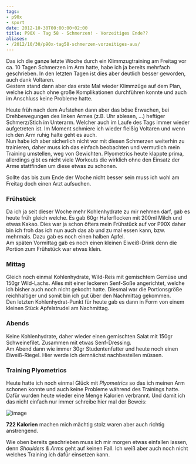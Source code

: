 ```yaml
---
tags:
- p90x
- sport
date: 2012-10-30T00:00:00+02:00
title: P90X - Tag 58 - Schmerzen! - Vorzeitiges Ende??
aliases:
- /2012/10/30/p90x-tag58-schmerzen-vorzeitiges-aus/
---
```


Das ich die ganze letzte Woche durch ein Klimmzugtraining am Freitag vor ca. 10 Tagen Schmerzen im Arm hatte, habe ich ja bereits mehrfach geschrieben. In den letzten Tagen ist dies aber deutlich besser geworden, auch dank Voltaren.   
Gestern stand dann aber das erste Mal wieder Klimmzüge auf dem Plan, welche ich auch ohne große Komplikationen durchführen konnte und auch im Anschluss keine Probleme hatte.

Heute früh nach dem Aufstehen dann aber das böse Erwachen, bei Drehbewegungen des linken Armes (z.B. Uhr ablesen, …) heftiger Schmerz/Stich im Unterarm. Welcher auch im Laufe des Tags immer wieder aufgetreten ist. Im Moment schmiere ich wieder fleißig Voltaren und wenn ich den Arm ruhig halte geht es auch.   
Nun habe ich aber sicherlich nicht vor mit diesen Schmerzen weiterhin zu trainieren, daher muss ich das einfach beobachten und vermutlich mein Training umstellen, weg von Gewichten. Plyometrics heute klappte prima, allerdings gibt es nicht viele Workouts die wirklich ohne den Einsatz der Arme stattfinden um diese etwas zu schonen.

Sollte das bis zum Ende der Woche nicht besser sein muss ich wohl am Freitag doch einen Arzt aufsuchen.

### Frühstück
Da ich ja seit dieser Woche mehr Kohlenhydrate zu mir nehmen darf, gab es heute früh gleich welche. Es gab 60gr Haferflocken mit 200ml Milch und etwas Kakao. Dies war ja schon öfters mein Frühstück auf vor P90X daher bin ich froh das ich nun auch das ab und zu mal essen kann, bzw. mehrmals. Dazu gab es noch einen halben Apfel.  
Am späten Vormittag gab es noch einen kleinen Eiweiß-Drink denn die Portion zum Frühstück war etwas klein.

### Mittag
Gleich noch einmal Kohlenhydrate, Wild-Reis mit gemischtem Gemüse und 150gr Wild-Lachs. Alles mit einer leckeren Senf-Soße angerichtet, welche ich bisher auch noch nicht gekocht hatte. Diesmal war die Portionsgröße reichhaltiger und somit bin ich gut über den Nachmittag gekommen.  
Den letzten Kohlenhydrat-Punkt für heute gab es dann in Form von einem kleinen Stück Apfelstrudel am Nachmittag.

### Abends
Keine Kohlenhydrate, daher wieder einen gemischten Salat mit 150gr Schweinefilet. Zusammen mit etwas Senf-Dressing.   
Am Abend dann wie immer 30gr Studentenfutter und heute noch einen Eiweiß-Riegel. Hier werde ich demnächst nachbestellen müssen.

### Training Plyometrics
Heute hatte ich noch einmal Glück mit _Plyometrics_ so das ich meinen Arm schonen konnte und auch keine Probleme während des Trainings hatte. Dafür wurden heute wieder eine Menge Kalorien verbrannt. Und damit ich das nicht einfach nur immer schreibe hier mal der Beweis:

![image](http://cl.ly/image/0e061U3z3V03/A6eW5ZYCMAEqNsZ.jpg)

**722 Kalorien** machen mich mächtig stolz waren aber auch richtig anstrengend.

Wie oben bereits geschrieben muss ich mir morgen etwas einfallen lassen, denn _Shoulders & Arms_ geht auf keinen Fall. Ich weiß aber auch noch nicht welches Training ich dafür einsetzen kann.

